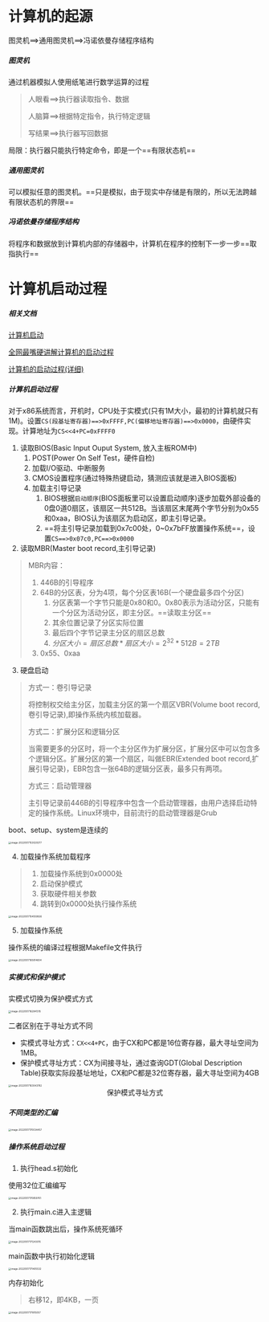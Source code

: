 # 计算机的起源

图灵机\==>通用图灵机==>冯诺依曼存储程序结构

##### 图灵机

通过机器模拟人使用纸笔进行数学运算的过程

> 人眼看==>执行器读取指令、数据
>
> 人脑算==>根据特定指令，执行特定逻辑
>
> 写结果==>执行器写回数据

局限：执行器只能执行特定命令，即是一个==有限状态机==

##### 通用图灵机

可以模拟任意的图灵机。==只是模拟，由于现实中存储是有限的，所以无法跨越有限状态机的界限==

##### 冯诺依曼存储程序结构

将程序和数据放到计算机内部的存储器中，计算机在程序的控制下一步一步==取指执行==



#  计算机启动过程

##### 相关文档

[计算机启动](https://blog.csdn.net/weixin_46645613/article/details/114847373)

[全网最嘴硬讲解计算机的启动过程](https://blog.csdn.net/pdcfighting/article/details/109881716)

[计算机的启动过程(详细)](https://blog.csdn.net/enlaihe/article/details/84955026)



##### 计算机启动过程

对于x86系统而言，开机时，CPU处于实模式(只有1M大小，最初的计算机就只有1M)。设置`CS(段基址寄存器)==>0xFFFF,PC(偏移地址寄存器)==>0x0000`，由硬件实现。计算地址为`CS<<4+PC=0xFFFF0`

1. 读取BIOS(Basic Input Ouput System, 放入主板ROM中)
   1. POST(Power On Self Test，硬件自检)
   2. 加载I/O驱动、中断服务
   3. CMOS设置程序(通过特殊热键启动，猜测应该就是进入BIOS面板)
   4. 加载主引导记录
      1. BIOS根据`启动顺序`(BIOS面板里可以设置启动顺序)逐步加载外部设备的0盘0道0扇区，该扇区一共512B。当该扇区末尾两个字节分别为0x55和0xaa，BIOS认为该扇区为启动区，即主引导记录。
      2. ==将主引导记录加载到0x7c00处，0~0x7bFF放置操作系统==，设置`CS==>0x07c0,PC==>0x0000`
2. 读取MBR(Master boot record,主引导记录)

> MBR内容：
>
> 1. 446B的引导程序
> 2. 64B的分区表，分为4项，每个分区表16B(一个硬盘最多四个分区)
>    1. 分区表第一个字节只能是0x80和0。0x80表示为活动分区，只能有一个分区为活动分区，即主分区。==读取主分区==
>    2. 其余位置记录了分区实际位置
>    3. 最后四个字节记录主分区的扇区总数
>    4. $分区大小=扇区总数*扇区大小=2^{32}*512 B=2 TB$
> 3. 0x55、0xaa

3. 硬盘启动

> 方式一：卷引导记录
>
> 将控制权交给主分区，加载主分区的第一个扇区VBR(Volume boot record,卷引导记录),即操作系统内核加载器。
>
> 方式二：扩展分区和逻辑分区
>
> 当需要更多的分区时，将一个主分区作为扩展分区，扩展分区中可以包含多个逻辑分区。扩展分区的第一个扇区，叫做EBR(Extended boot record,扩展引导记录)，EBR包含一张64B的逻辑分区表，最多只有两项。
>
> 方式三：启动管理器
>
> 主引导记录前446B的引导程序中包含一个启动管理器，由用户选择启动特定的操作系统。Linux环境中，目前流行的启动管理器是Grub

boot、setup、system是连续的

<img src="D:/20220516/ComputerOS/ComputerOS.assets/image-20220517153029377.png" alt="image-20220517153029377" style="zoom: 33%;" />

4. 加载操作系统加载程序

> 1. 加载操作系统到0x0000处
> 2. 启动保护模式
> 3. 获取硬件相关参数
> 4. 跳转到0x0000处执行操作系统

<img src="D:/20220516/ComputerOS/ComputerOS.assets/image-20220517154559926.png" alt="image-20220517154559926" style="zoom: 33%;" />

5. 加载操作系统

操作系统的编译过程根据Makefile文件执行

<img src="D:/20220516/ComputerOS/ComputerOS.assets/image-20220517165814604.png" alt="image-20220517165814604" style="zoom:33%;" />



##### 实模式和保护模式

实模式切换为保护模式方式

<img src="D:/20220516/ComputerOS/ComputerOS.assets/image-20220517162941315.png" alt="image-20220517162941315" style="zoom:33%;" />

二者区别在于寻址方式不同

- 实模式寻址方式：`CX<<4+PC`，由于CX和PC都是16位寄存器，最大寻址空间为1MB。
- 保护模式寻址方式：CX为间接寻址，通过查询GDT(Global Description Table)获取实际段基址地址，CX和PC都是32位寄存器，最大寻址空间为4GB

<img src="D:/20220516/ComputerOS/ComputerOS.assets/image-20220517163043782.png" alt="image-20220517163043782" style="zoom:33%;" />

<center>保护模式寻址方式</center>

##### 不同类型的汇编

<img src="D:/20220516/ComputerOS/ComputerOS.assets/image-20220517170034457.png" alt="image-20220517170034457" style="zoom:33%;" />



##### 操作系统启动过程

1. 执行head.s初始化

使用32位汇编编写

<img src="D:/20220516/ComputerOS/ComputerOS.assets/image-20220517170859761.png" alt="image-20220517170859761" style="zoom:33%;" />

2. 执行main.c进入主逻辑

当main函数跳出后，操作系统死循环

<img src="D:/20220516/ComputerOS/ComputerOS.assets/image-20220517171243015.png" alt="image-20220517171243015" style="zoom:33%;" />

main函数中执行初始化逻辑

<img src="D:/20220516/ComputerOS/ComputerOS.assets/image-20220517171405532.png" alt="image-20220517171405532" style="zoom:33%;" />

 内存初始化

> 右移12，即4KB，一页

<img src="D:/20220516/ComputerOS/ComputerOS.assets/image-20220517171815057.png" alt="image-20220517171815057" style="zoom:33%;" />
